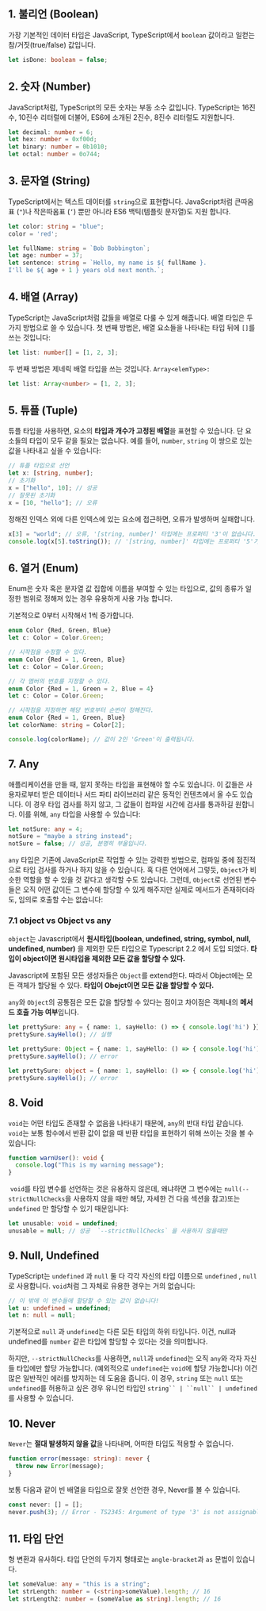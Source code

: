 1\. 불리언 (Boolean)
-----------------

가장 기본적인 데이터 타입은 JavaScript, TypeScript에서 `boolean` 값이라고 일컫는 참/거짓(true/false) 값입니다.

```typescript
let isDone: boolean = false;
```

2\. 숫자 (Number)
---------------

JavaScript처럼, TypeScript의 모든 숫자는 부동 소수 값입니다. TypeScript는 16진수, 10진수 리터럴에 더불어, ES6에 소개된 2진수, 8진수 리터럴도 지원합니다.

```typescript
let decimal: number = 6;
let hex: number = 0xf00d;
let binary: number = 0b1010;
let octal: number = 0o744;
```

3\. 문자열 (String)
----------------

TypeScript에서는 텍스트 데이터를 `string`으로 표현합니다. JavaScript처럼 큰따옴표 (`"`)나 작은따옴표 (`‘`) 뿐만 아니라 ES6 백틱(템플릿 문자열)도 지원 합니다.

```typescript
let color: string = "blue";
color = 'red';
```

```typescript
let fullName: string = `Bob Bobbington`;
let age: number = 37;
let sentence: string = `Hello, my name is ${ fullName }.
I'll be ${ age + 1 } years old next month.`;
```

4\. 배열 (Array)
--------------

TypeScript는 JavaScript처럼 값들을 배열로 다룰 수 있게 해줍니다. 배열 타입은 두 가지 방법으로 쓸 수 있습니다. 첫 번째 방법은, 배열 요소들을 나타내는 타입 뒤에 `[]`를 쓰는 것입니다:

```typescript
let list: number[] = [1, 2, 3];
```

두 번째 방법은 제네릭 배열 타입을 쓰는 것입니다. `Array<elemType>:`

```typescript
let list: Array<number> = [1, 2, 3];
```

5\. 튜플 (Tuple)
--------------

튜플 타입을 사용하면, 요소의 **타입과 개수가 고정된 배열**을 표현할 수 있습니다. 단 요소들의 타입이 모두 같을 필요는 없습니다. 예를 들어, `number`, `string` 이 쌍으로 있는 값을 나타내고 싶을 수 있습니다:

```typescript
// 튜플 타입으로 선언
let x: [string, number];
// 초기화
x = ["hello", 10]; // 성공
// 잘못된 초기화
x = [10, "hello"]; // 오류
```

정해진 인덱스 외에 다른 인덱스에 있는 요소에 접근하면, 오류가 발생하며 실패합니다.

```typescript
x[3] = "world"; // 오류, '[string, number]' 타입에는 프로퍼티 '3'이 없습니다.
console.log(x[5].toString()); // '[string, number]' 타입에는 프로퍼티 '5'가 없습니다.
```

6\. 열거 (Enum)
-------------

Enum은 숫자 혹은 문자열 값 집합에 이름을 부여할 수 있는 타입으로, 값의 종류가 일정한 범위로 정해져 있는 경우 유용하게 사용 가능 합니다.

기본적으로 0부터 시작해서 1씩 증가합니다.

```typescript
enum Color {Red, Green, Blue}
let c: Color = Color.Green;

// 시작점을 수정할 수 있다.
enum Color {Red = 1, Green, Blue}
let c: Color = Color.Green;

// 각 멤버의 번호를 지정할 수 있다.
enum Color {Red = 1, Green = 2, Blue = 4}
let c: Color = Color.Green;

// 시작점을 지정하면 해당 번호부터 순번이 정해진다.
enum Color {Red = 1, Green, Blue}
let colorName: string = Color[2];

console.log(colorName); // 값이 2인 'Green'이 출력됩니다.
```

7\. Any
-------

애플리케이션을 만들 때, 알지 못하는 타입을 표현해야 할 수도 있습니다. 이 값들은 사용자로부터 받은 데이터나 서드 파티 라이브러리 같은 동적인 컨텐츠에서 올 수도 있습니다. 이 경우 타입 검사를 하지 않고, 그 값들이 컴파일 시간에 검사를 통과하길 원합니다. 이를 위해, `any` 타입을 사용할 수 있습니다:

```typescript
let notSure: any = 4;
notSure = "maybe a string instead";
notSure = false; // 성공, 분명히 부울입니다.
```

`any` 타입은 기존에 JavaScript로 작업할 수 있는 강력한 방법으로, 컴파일 중에 점진적으로 타입 검사를 하거나 하지 않을 수 있습니다. 혹 다른 언어에서 그렇듯, `Object`가 비슷한 역할을 할 수 있을 것 같다고 생각할 수도 있습니다. 그런데, `Object`로 선언된 변수들은 오직 어떤 값이든 그 변수에 할당할 수 있게 해주지만 실제로 메서드가 존재하더라도, 임의로 호출할 수는 없습니다:

###  7.1 object vs Object vs any

`object`​는 Javascript에서 **원시타입(boolean, undefined, string, symbol, null, undefined, number)** 을 제외한 모든 타입으로 Typescript 2.2 에서 도입 되었다. **타입이 object이면 원시타입을 제외한 모든 값을 할당할 수 있다.**

Javascript에 포함된 모든 생성자들은 `Object`를 extend한다. 따라서 Object에는 모든 객체가 할당될 수 있다. **타입이 Obejct이면 모든 값을 할당할 수 있다.**

`any`와 `Object`의 공통점은 모든 값을 할당할 수 있다는 점이고 차이점은 객체내의 **메서드 호출 가능 여부**입니다.

```typescript
let prettySure: any = { name: 1, sayHello: () => { console.log('hi') }};
prettySure.sayHello(); // 실행

let prettySure: Object = { name: 1, sayHello: () => { console.log('hi') }};
prettySure.sayHello(); // error

let prettySure: object = { name: 1, sayHello: () => { console.log('hi') }};
prettySure.sayHello(); // error
```

8\. Void
--------

`void`는 어떤 타입도 존재할 수 없음을 나타내기 때문에, `any`의 반대 타입 같습니다. `void`는 보통 함수에서 반환 값이 없을 때 반환 타입을 표현하기 위해 쓰이는 것을 볼 수 있습니다:

```typescript
function warnUser(): void {
  console.log("This is my warning message");
}
```

​ `void`를 타입 변수를 선언하는 것은 유용하지 않은데, 왜냐하면 그 변수에는 `null(--strictNullChecks`을 사용하지 않을 때만 해당, 자세한 건 다음 섹션을 참고)또는 `undefined` 만 할당할 수 있기 때문입니다:

```typescript
let unusable: void = undefined;
unusable = null; // 성공  `--strictNullChecks` 을 사용하지 않을때만
```

9\. Null, Undefined
-------------------

TypeScript는 `undefined` 과 `null` 둘 다 각각 자신의 타입 이름으로 `undefined` , `null`로 사용합니다. `void`처럼 그 자체로 유용한 경우는 거의 없습니다:

```typescript
// 이 밖에 이 변수들에 할당할 수 있는 값이 없습니다!
let u: undefined = undefined;
let n: null = null;
```

기본적으로 `null` 과 `undefined`는 다른 모든 타입의 하위 타입니다. 이건, null과 undefined를 `number` 같은 타입에 할당할 수 있다는 것을 의미합니다.

하지만, `--strictNullChecks`를 사용하면, `null`과 `undefined`는 오직 `any`와 각자 자신들 타입에만 할당 가능합니다. (예외적으로 `undefined`는 `void`에 할당 가능합니다) 이건 많은 일반적인 에러를 방지하는 데 도움을 줍니다. 이 경우, `string` 또는 `null` 또는 `undefined`를 허용하고 싶은 경우 유니언 타입인 `string`` | ``null`` | undefined`를 사용할 수 있습니다.

10\. Never
----------

`Never`는 **절대 발생하지 않을 값**을 나타내며, 어떠한 타입도 적용할 수 없습니다.

```typescript
function error(message: string): never {
  throw new Error(message);
}
```

보통 다음과 같이 빈 배열을 타입으로 잘못 선언한 경우, Never를 볼 수 있습니다.

```typescript
const never: [] = [];
never.push(3); // Error - TS2345: Argument of type '3' is not assignable to parameter of type 'never'.
```

11\. 타입 단언
----------

형 변환과 유사하다. 타입 단언의 두가지 형태로는 `angle-bracket`과 `as`​ 문법이 있습니다.

```typescript
let someValue: any = "this is a string";
let strLength: number = (<string>someValue).length; // 16
let strLength2: number = (someValue as string).length; // 16
```